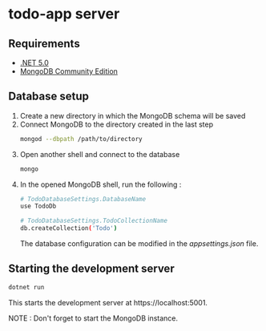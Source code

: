 # todo-app server

## Requirements

* [.NET 5.0](https://dotnet.microsoft.com/download/dotnet/5.0)
* [MongoDB Community Edition](https://docs.mongodb.com/manual/administration/install-community/)

## Database setup

1. Create a new directory in which the MongoDB schema will be saved
1. Connect MongoDB to the directory created in the last step
   ```bash
   mongod --dbpath /path/to/directory
   ```
1. Open another shell and connect to the database
   ```bash
   mongo
   ```
1. In the opened MongoDB shell, run the following :
   ```bash
   # TodoDatabaseSettings.DatabaseName
   use TodoDb

   # TodoDatabaseSettings.TodoCollectionName
   db.createCollection('Todo')
   ```
   The database configuration can be modified in the *appsettings.json* file.

## Starting the development server

```bash
dotnet run
```

This starts the development server at https://localhost:5001.

NOTE : Don't forget to start the MongoDB instance.
